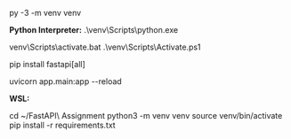 
py -3 -m venv venv

**Python Interpreter:** .\venv\Scripts\python.exe

venv\Scripts\activate.bat
.\venv\Scripts\Activate.ps1


pip install fastapi[all]

uvicorn app.main:app --reload


**WSL:**

cd ~/FastAPI\ Assignment
python3 -m venv venv
source venv/bin/activate
pip install -r requirements.txt

